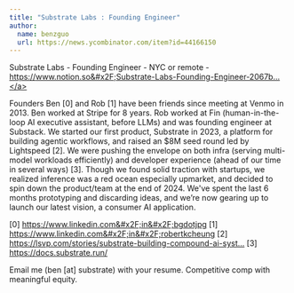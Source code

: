 ```yaml
---
title: "Substrate Labs : Founding Engineer"
author:
  name: benzguo
  url: https://news.ycombinator.com/item?id=44166150
---
```

Substrate Labs - Founding Engineer - NYC or remote - <a href="https:&#x2F;&#x2F;www.notion.so&#x2F;Substrate-Labs-Founding-Engineer-2067b41a7960803483bddd7953c59edd" rel="nofollow">https:&#x2F;&#x2F;www.notion.so&#x2F;Substrate-Labs-Founding-Engineer-2067b...</a>

Founders Ben [0] and Rob [1] have been friends since meeting at Venmo in 2013. Ben worked at Stripe for 8 years. Rob worked at Fin (human-in-the-loop AI executive assistant, before LLMs) and was founding engineer at Substack. We started our first product, Substrate in 2023, a platform for building agentic workflows, and raised an $8M seed round led by Lightspeed [2]. We were pushing the envelope on both infra (serving multi-model workloads efficiently) and developer experience (ahead of our time in several ways) [3]. Though we found solid traction with startups, we realized inference was a red ocean especially upmarket, and decided to spin down the product&#x2F;team at the end of 2024. We&#x27;ve spent the last 6 months prototyping and discarding ideas, and we’re now gearing up to launch our latest vision, a consumer AI application.

[0] <a href="https:&#x2F;&#x2F;www.linkedin.com&#x2F;in&#x2F;bgdotjpg" rel="nofollow">https:&#x2F;&#x2F;www.linkedin.com&#x2F;in&#x2F;bgdotjpg</a>
[1] <a href="https:&#x2F;&#x2F;www.linkedin.com&#x2F;in&#x2F;robertkcheung" rel="nofollow">https:&#x2F;&#x2F;www.linkedin.com&#x2F;in&#x2F;robertkcheung</a>
[2] <a href="https:&#x2F;&#x2F;lsvp.com&#x2F;stories&#x2F;substrate-building-compound-ai-systems&#x2F;" rel="nofollow">https:&#x2F;&#x2F;lsvp.com&#x2F;stories&#x2F;substrate-building-compound-ai-syst...</a>
[3] <a href="https:&#x2F;&#x2F;docs.substrate.run&#x2F;" rel="nofollow">https:&#x2F;&#x2F;docs.substrate.run&#x2F;</a>

Email me (ben [at] substrate) with your resume. Competitive comp with meaningful equity.
<JobApplication />
